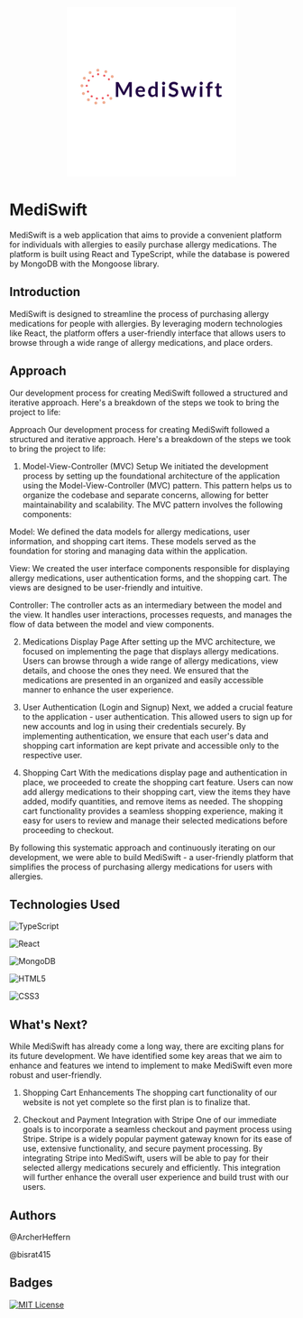 <p align="center">
 <img src="logo/logo.jpg" width="300" />
</p>

# MediSwift

MediSwift is a web application that aims to provide a convenient platform for individuals with allergies to easily purchase allergy medications. The platform is built using React and TypeScript, while the database is powered by MongoDB with the Mongoose library.


## Introduction

MediSwift is designed to streamline the process of purchasing allergy medications for people with allergies. By leveraging modern technologies like React, the platform offers a user-friendly interface that allows users to browse through a wide range of allergy medications, and place orders.  
## Approach

Our development process for creating MediSwift followed a structured and iterative approach. Here's a breakdown of the steps we took to bring the project to life:


Approach
Our development process for creating MediSwift followed a structured and iterative approach. Here's a breakdown of the steps we took to bring the project to life:

1. Model-View-Controller (MVC) Setup
We initiated the development process by setting up the foundational architecture of the application using the Model-View-Controller (MVC) pattern. This pattern helps us to organize the codebase and separate concerns, allowing for better maintainability and scalability. The MVC pattern involves the following components:

Model: We defined the data models for allergy medications, user information, and shopping cart items. These models served as the foundation for storing and managing data within the application.

View: We created the user interface components responsible for displaying allergy medications, user authentication forms, and the shopping cart. The views are designed to be user-friendly and intuitive.

Controller: The controller acts as an intermediary between the model and the view. It handles user interactions, processes requests, and manages the flow of data between the model and view components.

2. Medications Display Page
After setting up the MVC architecture, we focused on implementing the page that displays allergy medications. Users can browse through a wide range of allergy medications, view details, and choose the ones they need. We ensured that the medications are presented in an organized and easily accessible manner to enhance the user experience.

3. User Authentication (Login and Signup)
Next, we added a crucial feature to the application - user authentication. This allowed users to sign up for new accounts and log in using their credentials securely. By implementing authentication, we ensure that each user's data and shopping cart information are kept private and accessible only to the respective user.

4. Shopping Cart
With the medications display page and authentication in place, we proceeded to create the shopping cart feature. Users can now add allergy medications to their shopping cart, view the items they have added, modify quantities, and remove items as needed. The shopping cart functionality provides a seamless shopping experience, making it easy for users to review and manage their selected medications before proceeding to checkout.

By following this systematic approach and continuously iterating on our development, we were able to build MediSwift - a user-friendly platform that simplifies the process of purchasing allergy medications for users with allergies.
## Technologies Used

![TypeScript](https://img.shields.io/badge/typescript-%23007ACC.svg?style=for-the-badge&logo=typescript&logoColor=white)

![React](https://img.shields.io/badge/react-%2320232a.svg?style=for-the-badge&logo=react&logoColor=%2361DAFB)

![MongoDB](https://img.shields.io/badge/MongoDB-%234ea94b.svg?style=for-the-badge&logo=mongodb&logoColor=white)

![HTML5](https://img.shields.io/badge/html5-%23E34F26.svg?style=for-the-badge&logo=html5&logoColor=white)

![CSS3](https://img.shields.io/badge/css3-%231572B6.svg?style=for-the-badge&logo=css3&logoColor=white)
## What's Next?

While MediSwift has already come a long way, there are exciting plans for its future development. We have identified some key areas that we aim to enhance and features we intend to implement to make MediSwift even more robust and user-friendly.

1. Shopping Cart Enhancements
The shopping cart functionality of our website is not yet complete so the first plan is to finalize that.

2. Checkout and Payment Integration with Stripe
One of our immediate goals is to incorporate a seamless checkout and payment process using Stripe. Stripe is a widely popular payment gateway known for its ease of use, extensive functionality, and secure payment processing. By integrating Stripe into MediSwift, users will be able to pay for their selected allergy medications securely and efficiently. This integration will further enhance the overall user experience and build trust with our users.
## Authors

@ArcherHeffern

@bisrat415
## Badges

[![MIT License](https://img.shields.io/badge/License-MIT-green.svg)](https://choosealicense.com/licenses/mit/)


